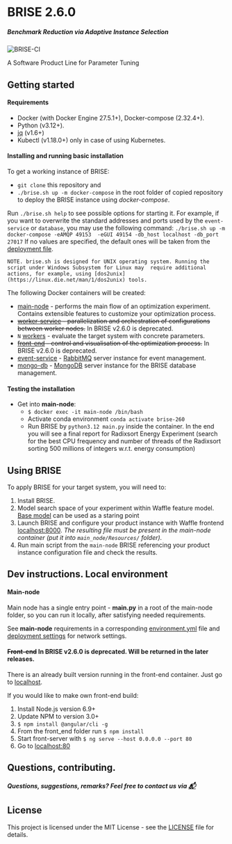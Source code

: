 # BRISE 2.6.0
##### Benchmark Reduction via Adaptive Instance Selection
![BRISE-CI](https://github.com/dpukhkaiev/BRISEv2/workflows/BRISE-CI/badge.svg)

A Software Product Line for Parameter Tuning 

## Getting started
#### Requirements
- Docker (with Docker Engine 27.5.1+), Docker-compose (2.32.4+).
- Python (v3.12+).
- [jq](https://stedolan.github.io/jq/) (v1.6+)
- Kubectl (v1.18.0+) only in case of using Kubernetes.

#### Installing and running basic installation
To get a working instance of BRISE:
- `git clone` this repository and
- `./brise.sh up -m docker-compose` in the root folder of copied repository to deploy the BRISE instance using *docker-compose*.

Run  `./brise.sh help` to see possible options for starting it. For example, if you want to overwrite the standard addresses and ports used by the `event-service` or `database`, you may use the following command:
`./brise.sh up -m docker-compose -eAMQP 49153  -eGUI 49154 -db_host localhost -db_port 27017`
If no values are specified, the default ones will be taken from the [deployment file](./deployment_settings/LocalDeployment.json).

`NOTE. brise.sh is designed for UNIX operating system. Running the script under Windows Subsystem for Linux may 
require additional actions, for example, using [dos2unix](https://linux.die.net/man/1/dos2unix) tools.` 

The following Docker containers will be created:
- [main-node](./main_node/README.md "Main node Readme.") - performs the main flow of an optimization experiment. Contains 
extensible features to customize your optimization process.
- ~~[worker-service](./worker_service/README.md "Worker service Readme.") - parallelization and orchestration of configurations
 between worker nodes.~~ In BRISE v2.6.0 is deprecated.
- `N` [workers](./worker/README.md) - evaluate the target system with concrete parameters.
- ~~[front-end](./front_end/README.md) - control and visualisation of the optimization process.~~ In BRISE v2.6.0 is deprecated.
- [event-service](./event_service/README.md) - [RabbitMQ](https://www.rabbitmq.com/) server instance for event management.
- [mongo-db](./mongo_db/README.md) - [MongoDB](https://www.mongodb.com/) server instance for the BRISE database management.

#### Testing the installation
- Get into **main-node**:
    - `$ docker exec -it main-node /bin/bash`
    - Activate conda environment `conda activate brise-260`
    - Run BRISE by `python3.12 main.py` inside the container. In the end you will see a final report for Radixsort 
    Energy Experiment (search for the best CPU frequency and number of threads of the Radixsort sorting 500 millions of 
     integers w.r.t. energy consumption)

## Using BRISE
To apply BRISE for your target system, you will need to:
1. Install BRISE.
2. Model search space of your experiment within Waffle feature model. 
[Base model](main_node/Resources/tests/waffle_models/base.wfl) can be used as a staring point
3. Launch BRISE and configure your product instance with Waffle frontend [localhost:8000](http://localhost:8000).
*The resulting file must be present in the main-node container (put it into `main_node/Resources/` folder).*
4. Run main script from the `main-node` BRISE referencing your product instance configuration file and check the results.

## Dev instructions. Local environment 
#### Main-node
Main node has a single entry point - **main.py** in a root of the main-node folder, so you can run it locally,
after satisfying needed requirements.   

See **main-node** requirements in a corresponding [environment.yml](./main_node/environment.yml) file and 
[deployment settings](deployment_settings/LocalDeployment.json) for network settings.

#### ~~Front-end~~ In BRISE v2.6.0 is deprecated. Will be returned in the later releases.
There is an already built version running in the front-end container. Just go to [localhost](http://localhost/).

If you would like to make own front-end build:
1. Install Node.js version 6.9+
2. Update NPM to version 3.0+
3. `$ npm install @angular/cli -g`
4. From the front_end folder run `$ npm install`
5. Start front-server with `$ ng serve --host 0.0.0.0 --port 80`
6. Go to [localhost:80](http://localhost:80)

## Questions, contributing.
##### Questions, suggestions, remarks? Feel free to contact us via [:mailbox_with_mail:](mailto:dmytro.pukhkaiev@tu-dresden.de)

## License
This project is licensed under the MIT License - see the [LICENSE](LICENSE) file for details.
